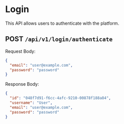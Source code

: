 # Login

This API allows users to authenticate with the platform.

## POST `/api/v1/login/authenticate`

Request Body:

```json
{
  "email": "user@example.com",
  "password": "password"
}
```

Response Body:

```json
{
  "id": "048f7d91-f6cc-4afc-9210-00878f188a84",
  "username": "User",
  "email": "user@example.com",
  "password": "password"
}
```
